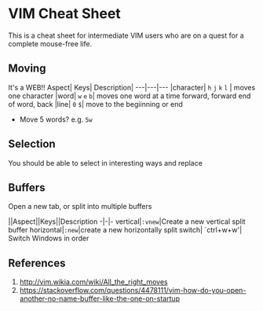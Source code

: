 # VIM Cheat Sheet

This is a cheat sheet for intermediate VIM users who are on a quest for a complete mouse-free life.

## Moving
It's a WEB!!
Aspect| Keys| Description|
---|---|---
|character| `h` `j` `k` `l` | moves one character
|word| `w` `e` `b`| moves one word at a time forward, forward end of word, back
|line| `0` `$`| move to the begiinning or end

* Move 5 words? e.g. `5w`

## Selection
You should be able to select in interesting ways and replace

## Buffers
Open a new tab, or split into multiple buffers

||Aspect||Keys||Description
-|-|-
vertical|`:vnew`|Create a new vertical split buffer
horizontal|`:new`|create a new horizontally split 
switch| `ctrl+w+w'| Switch Windows in order

## References

1. http://vim.wikia.com/wiki/All_the_right_moves
2. https://stackoverflow.com/questions/4478111/vim-how-do-you-open-another-no-name-buffer-like-the-one-on-startup

